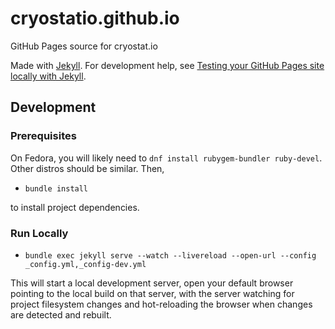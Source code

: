 # cryostatio.github.io

GitHub Pages source for cryostat.io

Made with [Jekyll](https://jekyllrb.com). For development help, see
[Testing your GitHub Pages site locally with Jekyll](https://docs.github.com/en/pages/setting-up-a-github-pages-site-with-jekyll/testing-your-github-pages-site-locally-with-jekyll).

## Development

### Prerequisites

On Fedora, you will likely need to `dnf install rubygem-bundler ruby-devel`. Other distros should be similar. Then,

- `bundle install`

to install project dependencies.

### Run Locally

- `bundle exec jekyll serve --watch --livereload --open-url --config _config.yml,_config-dev.yml`

This will start a local development server, open your default browser pointing to the local build on that server, with the server watching for project filesystem changes and hot-reloading the browser when changes are detected and rebuilt.

